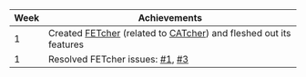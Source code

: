 Week | Achievements
-----|-------------
1 | Created [FETcher](https://github.com/Parcly-Taxel/FETcher) (related to [CATcher](https://github.com/CATcher-org/CATcher)) and fleshed out its features
1 | Resolved FETcher issues: [#1](https://github.com/Parcly-Taxel/FETcher/issues/1), [#3](https://github.com/Parcly-Taxel/FETcher/issues/1)

